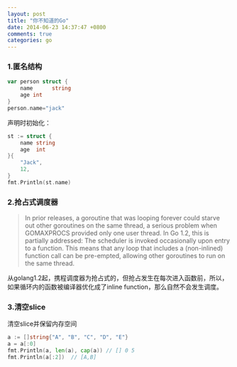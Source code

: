 ```yaml
---
layout: post
title: "你不知道的Go"
date: 2014-06-23 14:37:47 +0800
comments: true
categories: go
---
```


### 1.匿名结构

```go
var person struct {
    name      string
    age int
}
person.name="jack"
```

声明时初始化：

```go
st := struct {
	name string
	age  int
}{
	"Jack",
	12,
}
fmt.Println(st.name)
```

<!-- more -->

### 2.抢占式调度器

>In prior releases, a goroutine that was looping forever could starve out other goroutines on the same thread, a serious problem when GOMAXPROCS provided only one user thread. In Go 1.2, this is partially addressed: The scheduler is invoked occasionally upon entry to a function. This means that any loop that includes a (non-inlined) function call can be pre-empted, allowing other goroutines to run on the same thread.

从golang1.2起，携程调度器为抢占式的，但抢占发生在每次进入函数前，所以，如果循环内的函数被编译器优化成了inline function，那么自然不会发生调度。

### 3.清空slice

清空slice并保留内存空间

```go
a := []string{"A", "B", "C", "D", "E"}
a = a[:0]
fmt.Println(a, len(a), cap(a)) // [] 0 5
fmt.Println(a[:2])  // [A,B]
```
